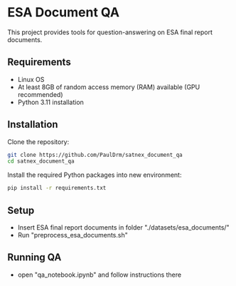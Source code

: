 # ESA Document QA 

This project provides tools for question-answering on ESA final report documents.

## Requirements

- Linux OS
- At least 8GB of random access memory (RAM) available (GPU recommended)
- Python 3.11 installation


## Installation

Clone the repository:

```sh
git clone https://github.com/PaulDrm/satnex_document_qa
cd satnex_document_qa
```

Install the required Python packages into new environment:

```sh
pip install -r requirements.txt
```

## Setup

- Insert ESA final report documents in folder "./datasets/esa_documents/"
- Run "preprocess_esa_documents.sh" 

## Running QA 

- open "qa_notebook.ipynb" and follow instructions there